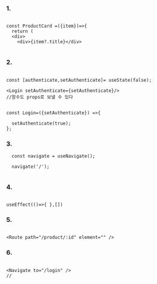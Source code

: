 ### 1.

```

const ProductCard =({item})=>{
  return (
  <div>
    <div>{item?.title}</div>
    
```

### 2.

```

const [authenticate,setAuthenticate]= useState(false);

<Login setAuthenticate={setAuthenticate}/>
//함수도 props로 보낼 수 있다

```

```

const Login=({setAuthenticate}) =>{

  setAuthenticate(true);
};

```

### 3.

```
  const navigate = useNavigate();
  
  navigate('/');
  
```

### 4.

```

useEffect(()=>{ },[])

```

### 5.

```

<Route path="/product/:id" element="" />

```

### 6.

```

<Navigate to="/login" />
//
```
